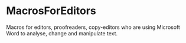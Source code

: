 # MacrosForEditors
Macros for editors, proofreaders, copy-editors who are using Microsoft Word to analyse, change and manipulate text.
